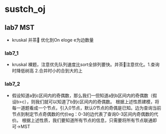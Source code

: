 # sustch_oj

## lab7 MST
- kruskal 并茶🐔 优化到On eloge e为边数量 
### lab7_1
- kruskal 裸题，注意优先队列速度比sort全排列要快。并茶🐔注意优化。1.查询时降低树高 2.合并时小的合到大的上

### lab7_2
- 假设知道a到c区间内的奇偶数，那么我们一但知道a到b区间内的奇偶数（假设b>c），则我们就可以知道了b到c区间内的奇偶数。
根据上述性质建模，将每一道题看成一个节点，引入0节点，默认0节点的奇偶是已知。边为查询当前节点到制定节点奇偶数的代价eg：0-3的边代表了查询0-3区间内奇偶数的代价。
根据上述性质，我们要知道所有节点的信息，只需要将所有节点联通即可->MST
